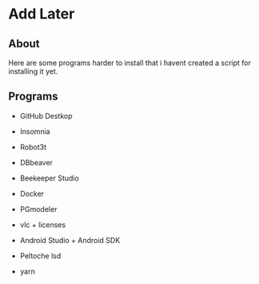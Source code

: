 # Add Later

## About

Here are some programs harder to install that i havent created a script for installing it yet.
  
## Programs

- GitHub Destkop
- Insomnia
- Robot3t
- DBbeaver
- Beekeeper Studio
- Docker
- PGmodeler

- vlc + licenses
- Android Studio + Android SDK

- Peltoche lsd
- yarn
